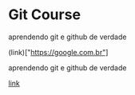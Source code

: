 # Git Course

aprendendo git e github de verdade

(link)["https://google.com.br"]


aprendendo git e github de verdade

[link]("https://google.com.br")

